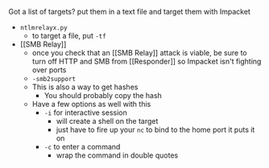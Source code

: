 Got a list of targets? put them in a text file and target them with Impacket
- `ntlmrelayx.py`
	- to target a file, put `-tf`
- [[SMB Relay]]
	- once you check that an [[SMB Relay]] attack is viable, be sure to turn off HTTP and SMB from [[Responder]] so Impacket isn't fighting over ports
	- `-smb2support`
	- This is also a way to get hashes
		- You should probably copy the hash
	- Have a few options as well with this
		- `-i` for interactive session
			- will create a shell on the target
			- just have to fire up your `nc` to bind to the home port it puts it on
		- `-c` to enter a command
			- wrap the command in double quotes